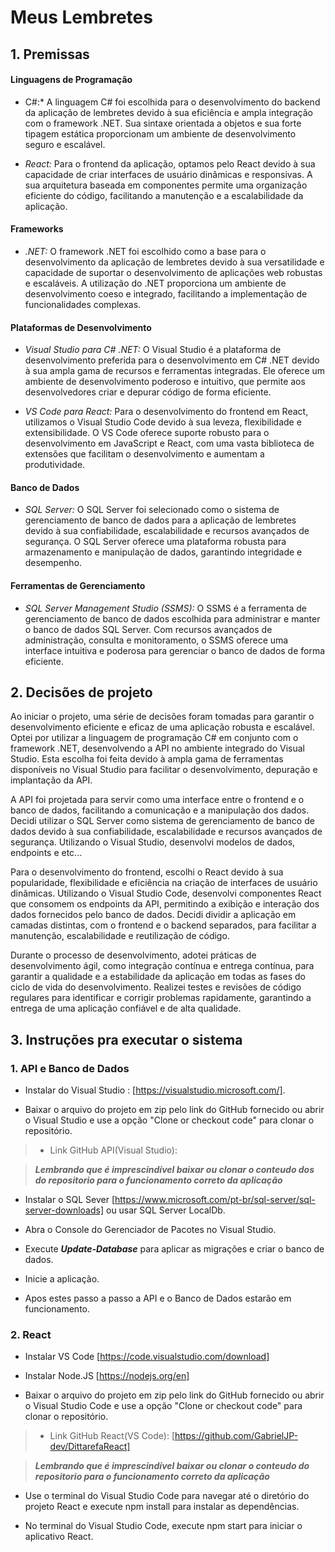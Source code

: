 # Meus Lembretes

## 1. Premissas

#### Linguagens de Programação

- C#:* A linguagem C# foi escolhida para o desenvolvimento do backend da aplicação de lembretes devido à sua eficiência e ampla integração com o framework .NET. Sua sintaxe orientada a objetos e sua forte tipagem estática proporcionam um ambiente de desenvolvimento seguro e escalável.

- *React:* Para o frontend da aplicação, optamos pelo React devido à sua capacidade de criar interfaces de usuário dinâmicas e responsivas. A sua arquitetura baseada em componentes permite uma organização eficiente do código, facilitando a manutenção e a escalabilidade da aplicação.

#### Frameworks

-  *.NET:* O framework .NET foi escolhido como a base para o desenvolvimento da aplicação de lembretes devido à sua versatilidade e capacidade de suportar o desenvolvimento de aplicações web robustas e escaláveis. A utilização do .NET proporciona um ambiente de desenvolvimento coeso e integrado, facilitando a implementação de funcionalidades complexas.

#### Plataformas de Desenvolvimento

  - *Visual Studio para C# .NET:* O Visual Studio é a plataforma de desenvolvimento preferida para o desenvolvimento em C# .NET devido à sua ampla gama de recursos e ferramentas integradas. Ele oferece um ambiente de desenvolvimento poderoso e intuitivo, que permite aos desenvolvedores criar e depurar código de forma eficiente.
  
 - *VS Code para React:* Para o desenvolvimento do frontend em React, utilizamos o Visual Studio Code devido à sua leveza, flexibilidade e extensibilidade. O VS Code oferece suporte robusto para o desenvolvimento em JavaScript e React, com uma vasta biblioteca de extensões que facilitam o desenvolvimento e aumentam a produtividade.

#### Banco de Dados

 - *SQL Server:* O SQL Server foi selecionado como o sistema de gerenciamento de banco de dados para a aplicação de lembretes devido à sua confiabilidade, escalabilidade e recursos avançados de segurança. O SQL Server oferece uma plataforma robusta para armazenamento e manipulação de dados, garantindo integridade e desempenho.

####  Ferramentas de Gerenciamento

- *SQL Server Management Studio (SSMS):* O SSMS é a ferramenta de gerenciamento de banco de dados escolhida para administrar e manter o banco de dados SQL Server. Com recursos avançados de administração, consulta e monitoramento, o SSMS oferece uma interface intuitiva e poderosa para gerenciar o banco de dados de forma eficiente.

## 2.  Decisões de projeto

 Ao iniciar o projeto, uma série de decisões foram tomadas para garantir o desenvolvimento eficiente e eficaz de uma aplicação robusta e escalável. Optei por utilizar a linguagem de programação C# em conjunto com o framework .NET, desenvolvendo a API no ambiente integrado do Visual Studio. Esta escolha foi feita devido à ampla gama de ferramentas disponíveis no Visual Studio para facilitar o desenvolvimento, depuração e implantação da API.


 A API foi projetada para servir como uma interface entre o frontend e o banco de dados, facilitando a comunicação e a manipulação dos dados. Decidi utilizar o SQL Server como sistema de gerenciamento de banco de dados devido à sua confiabilidade, escalabilidade e recursos avançados de segurança. Utilizando o Visual Studio, desenvolvi modelos de dados, endpoints e etc...

 Para o desenvolvimento do frontend, escolhi o React devido à sua popularidade, flexibilidade e eficiência na criação de interfaces de usuário dinâmicas. Utilizando o Visual Studio Code, desenvolvi componentes React que consomem os endpoints da API, permitindo a exibição e interação dos dados fornecidos pelo banco de dados. Decidi dividir a aplicação em camadas distintas, com o frontend e o backend separados, para facilitar a manutenção, escalabilidade e reutilização de código.

 Durante o processo de desenvolvimento, adotei práticas de desenvolvimento ágil, como integração contínua e entrega contínua, para garantir a qualidade e a estabilidade da aplicação em todas as fases do ciclo de vida do desenvolvimento. Realizei testes e revisões de código regulares para identificar e corrigir problemas rapidamente, garantindo a entrega de uma aplicação confiável e de alta qualidade.

## 3. Instruções pra executar o sistema

### 1. API e Banco de Dados

* Instalar do Visual Studio : [https://visualstudio.microsoft.com/].

* Baixar o arquivo do projeto em zip pelo link do GitHub fornecido ou abrir o Visual Studio e use a opção "Clone or checkout code" para clonar o repositório.

> - Link GitHub API(Visual Studio):

> _**Lembrando que é imprescindível baixar ou clonar o conteudo dos do repositorio para o funcionamento correto da aplicação**_

* Instalar o SQL Sever [https://www.microsoft.com/pt-br/sql-server/sql-server-downloads] ou usar SQL Server LocalDb.

* Abra o Console do Gerenciador de Pacotes no Visual Studio.

* Execute **_Update-Database_** para aplicar as migrações e criar o banco de dados.

* Inicie a aplicação.

* Apos estes passo a passo a API e o Banco de Dados estarão em funcionamento.

### 2. React

* Instalar VS Code [https://code.visualstudio.com/download]

* Instalar Node.JS [https://nodejs.org/en]

* Baixar o arquivo do projeto em zip pelo link do GitHub fornecido ou abrir o Visual Studio Code e use a opção "Clone or checkout code" para clonar o repositório.

> - Link GitHub React(VS Code): [https://github.com/GabrielJP-dev/DittarefaReact]

> _**Lembrando que é imprescindível baixar ou clonar o conteudo do repositorio para o funcionamento correto da aplicação**_

* Use o terminal do Visual Studio Code para navegar até o diretório do projeto React e execute npm install para instalar as dependências.

* No terminal do Visual Studio Code, execute npm start para iniciar o aplicativo React.













